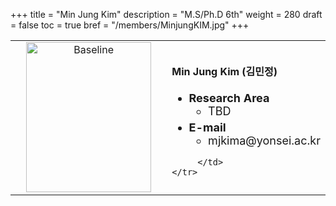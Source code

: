 +++
title = "Min Jung Kim"
description = "M.S/Ph.D 6th"
weight = 280
draft = false
toc = true
bref = "/members/MinjungKIM.jpg"
+++

<table>
    <tr>
       <td width="280" align="center" valign="top">
          <img alt="Baseline" width="200px" height="240" src="/members/MinjungKIM.jpg">
       </td>
       <td>
            <h4>Min Jung Kim (김민정)</h4>
            <ul class="member_info">
                <li style="font-size: 18px"><b>Research Area</b>
                    <ul class="interest">
                        <li style="margin-bottom: 5px">TBD</li>
                    </ul>
                </li>
                <li style="font-size: 18px"><b>E-mail</b>
                    <ul>
                        <li style="margin-bottom: 5px">mjkima@yonsei.ac.kr</li>
                    </ul>
                </li>
            </ul>
            
         </td>
    </tr>
</table>